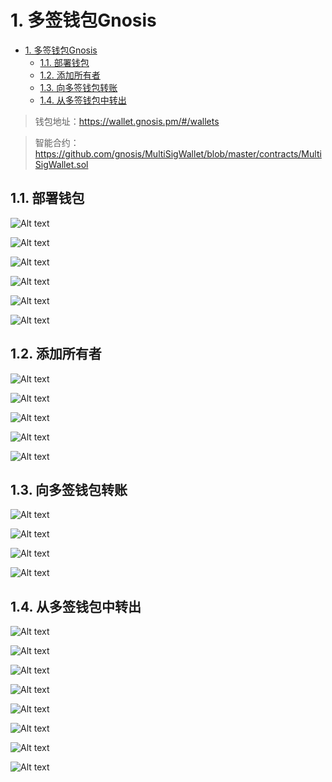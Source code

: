 # 1. 多签钱包Gnosis

<!-- TOC -->

- [1. 多签钱包Gnosis](#1-多签钱包gnosis)
    - [1.1. 部署钱包](#11-部署钱包)
    - [1.2. 添加所有者](#12-添加所有者)
    - [1.3. 向多签钱包转账](#13-向多签钱包转账)
    - [1.4. 从多签钱包中转出](#14-从多签钱包中转出)

<!-- /TOC -->

> 钱包地址：https://wallet.gnosis.pm/#/wallets

> 智能合约：https://github.com/gnosis/MultiSigWallet/blob/master/contracts/MultiSigWallet.sol

## 1.1. 部署钱包

![Alt text](img/Gnosis/Deploy_Multi_1.png)

![Alt text](img/Gnosis/Deploy_Multi_2.png)

![Alt text](img/Gnosis/Deploy_Multi_3.png)

![Alt text](img/Gnosis/Deploy_Multi_4.png)

![Alt text](img/Gnosis/Deploy_Multi_5.png)

![Alt text](img/Gnosis/Deploy_Multi_6.png)

## 1.2. 添加所有者

![Alt text](img/Gnosis/Add_Owner_1.png)

![Alt text](img/Gnosis/Add_Owner_2.png)

![Alt text](img/Gnosis/Add_Owner_3.png)

![Alt text](img/Gnosis/Add_Owner_4.png)

![Alt text](img/Gnosis/Add_Owner_5.png)

## 1.3. 向多签钱包转账

![Alt text](img/Gnosis/Deposit_1.png)

![Alt text](img/Gnosis/Deposit_2.png)

![Alt text](img/Gnosis/Deposit_3.png)

![Alt text](img/Gnosis/Deposit_4.png)

## 1.4. 从多签钱包中转出

![Alt text](img/Gnosis/withdraw_0.png)

![Alt text](img/Gnosis/withdraw_1.png)

![Alt text](img/Gnosis/withdraw_2.png)

![Alt text](img/Gnosis/withdraw_3.png)

![Alt text](img/Gnosis/withdraw_4.png)

![Alt text](img/Gnosis/withdraw_5.png)

![Alt text](img/Gnosis/withdraw_6.png)

![Alt text](img/Gnosis/withdraw_7.png)